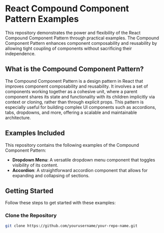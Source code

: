 # React Compound Component Pattern Examples

This repository demonstrates the power and flexibility of the React Compound Component Pattern through practical examples. The Compound Component Pattern enhances component composability and reusability by allowing tight coupling of components without sacrificing their independence.

## What is the Compound Component Pattern?

The Compound Component Pattern is a design pattern in React that improves component composability and reusability. It involves a set of components working together as a cohesive unit, where a parent component shares its state and functionality with its children implicitly via context or cloning, rather than through explicit props. This pattern is especially useful for building complex UI components such as accordions, tabs, dropdowns, and more, offering a scalable and maintainable architecture.

## Examples Included

This repository contains the following examples of the Compound Component Pattern:

- **Dropdown Menu**: A versatile dropdown menu component that toggles visibility of its content.
- **Accordion**: A straightforward accordion component that allows for expanding and collapsing of sections.

## Getting Started

Follow these steps to get started with these examples:

### Clone the Repository

```bash
git clone https://github.com/yourusername/your-repo-name.git
